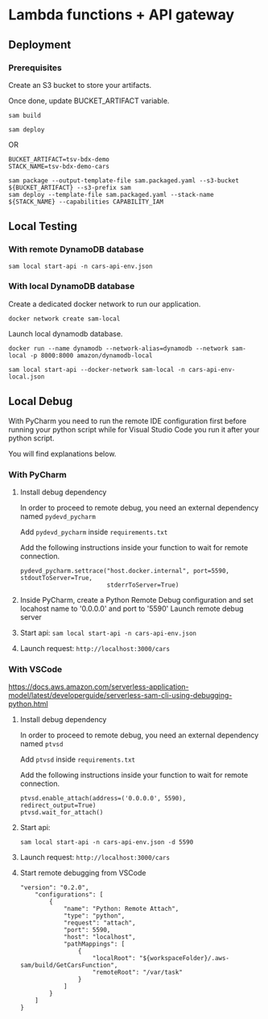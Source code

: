 # Lambda functions + API gateway

## Deployment

### Prerequisites

Create an S3 bucket to store your artifacts.

Once done, update BUCKET_ARTIFACT variable.

```
sam build
```

```
sam deploy
```

OR

```
BUCKET_ARTIFACT=tsv-bdx-demo
STACK_NAME=tsv-bdx-demo-cars

sam package --output-template-file sam.packaged.yaml --s3-bucket ${BUCKET_ARTIFACT} --s3-prefix sam
sam deploy --template-file sam.packaged.yaml --stack-name ${STACK_NAME} --capabilities CAPABILITY_IAM
```

## Local Testing

### With remote DynamoDB database

`sam local start-api -n cars-api-env.json`

### With local DynamoDB database

Create a dedicated docker network to run our application.

`docker network create sam-local`

Launch local dynamodb database.

`docker run --name dynamodb --network-alias=dynamodb --network sam-local -p 8000:8000 amazon/dynamodb-local`

`sam local start-api --docker-network sam-local -n cars-api-env-local.json`

## Local Debug

With PyCharm you need to run the remote IDE configuration first before running your python script while
for Visual Studio Code you run it after your python script.

You will find explanations below.

### With PyCharm

1. Install debug dependency

    In order to proceed to remote debug, you need an external dependency named `pydevd_pycharm`
    
    Add `pydevd_pycharm` inside `requirements.txt`
    
    Add the following instructions inside your function to wait for remote connection.
    
    ```
    pydevd_pycharm.settrace("host.docker.internal", port=5590, stdoutToServer=True,
                            stderrToServer=True)
    ```

2. Inside PyCharm, create a Python Remote Debug configuration and set locahost name to '0.0.0.0' and port to '5590'
   Launch remote debug server

3. Start api: `sam local start-api -n cars-api-env.json`

4. Launch request: `http://localhost:3000/cars`

### With VSCode

https://docs.aws.amazon.com/serverless-application-model/latest/developerguide/serverless-sam-cli-using-debugging-python.html

1. Install debug dependency

    In order to proceed to remote debug, you need an external dependency named `ptvsd`
    
    Add `ptvsd` inside `requirements.txt`
    
    Add the following instructions inside your function to wait for remote connection.
    
    ```
    ptvsd.enable_attach(address=('0.0.0.0', 5590), redirect_output=True)
    ptvsd.wait_for_attach()
    ```

2. Start api:

    `sam local start-api -n cars-api-env.json -d 5590`

3. Launch request: `http://localhost:3000/cars`

4. Start remote debugging from VSCode

    ```
    "version": "0.2.0",
        "configurations": [
            {
                "name": "Python: Remote Attach",
                "type": "python",
                "request": "attach",
                "port": 5590,
                "host": "localhost",
                "pathMappings": [
                    {
                        "localRoot": "${workspaceFolder}/.aws-sam/build/GetCarsFunction",
                        "remoteRoot": "/var/task"
                    }
                ]
            }
        ]
    }
    ```
